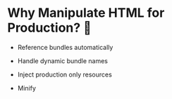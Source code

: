 # Why Manipulate HTML for Production? 🤔

* Reference bundles automatically

* Handle dynamic bundle names

* Inject production only resources

* Minify